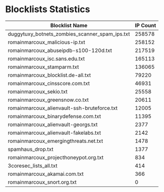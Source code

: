 # Blocklists Statistics
| Blocklist Name | IP Count |
|----|----|
| duggytuxy_botnets_zombies_scanner_spam_ips.txt | 258578 |
| romainmarcoux_malicious-ip.txt | 258152 |
| romainmarcoux_abuseipdb-s100-120d.txt | 217519 |
| romainmarcoux_isc.sans.edu.txt | 165113 |
| romainmarcoux_stamparm.txt | 136065 |
| romainmarcoux_blocklist.de-all.txt | 79220 |
| romainmarcoux_cinsscore.com.txt | 46931 |
| romainmarcoux_sekio.txt | 25558 |
| romainmarcoux_greensnow.co.txt | 20611 |
| romainmarcoux_alienvault-ssh-bruteforce.txt | 12005 |
| romainmarcoux_binarydefense.com.txt | 11395 |
| romainmarcoux_alienvault-georgs.txt | 2377 |
| romainmarcoux_alienvault-fakelabs.txt | 2142 |
| romainmarcoux_emergingthreats.net.txt | 1478 |
| spamhaus_drop.txt | 1377 |
| romainmarcoux_projecthoneypot.org.txt | 834 |
| 3coresec_lists_all.txt | 414 |
| romainmarcoux_akamai.com.txt | 366 |
| romainmarcoux_snort.org.txt | 0 |
